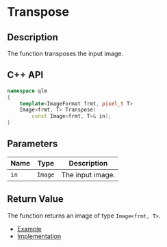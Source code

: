 # Transpose

## Description
The function transposes the input image.

## C++ API
```c++
namespace qlm
{
	template<ImageFormat frmt, pixel_t T>
	Image<frmt, T> Transpose(
		const Image<frmt, T>& in);
}
```


## Parameters

| Name        | Type       | Description                                                       |
|-------------|------------|-------------------------------------------------------------------|
| `in`        | `Image`    | The input image.                                                  |

## Return Value
The function returns an image of type `Image<frmt, T>`.

* [Example](../../../Examples/Geometric%20Transformations/Transpose)
* [Implementation](../../../../code/Transpose/Transpose.cpp)

